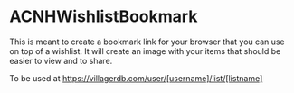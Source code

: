 # ACNHWishlistBookmark

This is meant to create a bookmark link for your browser that you can use on top of a wishlist.
It will create an image with your items that should be easier to view and to share.

To be used at https://villagerdb.com/user/[username]/list/[listname]
